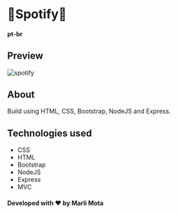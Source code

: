 # 🎵**Spotify**🎵
#### pt-br
## **Preview**
![spotify](https://user-images.githubusercontent.com/54691110/107687341-23ae2e80-6c85-11eb-83d1-9135c42b5499.jpg)
## **About**
Build using HTML, CSS, Bootstrap, NodeJS and Express.
## **Technologies used**
- CSS
- HTML
- Bootstrap
- NodeJS
- Express
- MVC
#### Developed with ❤️ by Marli Mota

